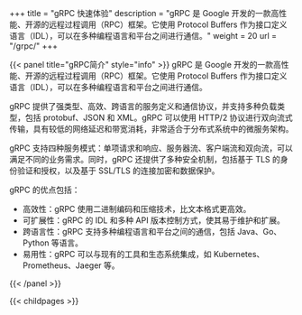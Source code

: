 +++
title = "gRPC 快速体验"
description = "gRPC 是 Google 开发的一款高性能、开源的远程过程调用（RPC）框架。它使用 Protocol Buffers 作为接口定义语言（IDL），可以在多种编程语言和平台之间进行通信。"
weight = 20
url = "/grpc/"
+++

{{< panel title="gRPC简介" style="info" >}}
gRPC 是 Google 开发的一款高性能、开源的远程过程调用（RPC）框架。它使用 Protocol Buffers 作为接口定义语言（IDL），可以在多种编程语言和平台之间进行通信。

gRPC 提供了强类型、高效、跨语言的服务定义和通信协议，并支持多种负载类型，包括 protobuf、JSON 和 XML。gRPC 可以使用 HTTP/2 协议进行双向流式传输，具有较低的网络延迟和带宽消耗，非常适合于分布式系统中的微服务架构。

gRPC 支持四种服务模式：单项请求和响应、服务器流、客户端流和双向流，可以满足不同的业务需求。同时，gRPC 还提供了多种安全机制，包括基于 TLS 的身份验证和授权，以及基于 SSL/TLS 的连接加密和数据保护。

gRPC 的优点包括：

- 高效性：gRPC 使用二进制编码和压缩技术，比文本格式更高效。
- 可扩展性：gRPC 的 IDL 和多种 API 版本控制方式，使其易于维护和扩展。
- 跨语言性：gRPC 支持多种编程语言和平台之间的通信，包括 Java、Go、Python 等语言。
- 易用性：gRPC 可以与现有的工具和生态系统集成，如 Kubernetes、Prometheus、Jaeger 等。

{{< /panel >}}

{{< childpages >}}